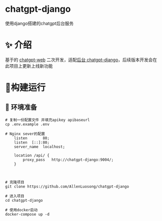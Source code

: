 # chatgpt-django
使用django搭建的chatgpt后台服务


# ✨ 介绍

基于的 [chatgpt-web](https://github.com/Chanzhaoyu/chatgpt-web) 二次开发，适配[后台 chatgpt-django](https://github.com/AllenLuosong/chatgpt-django)，后续版本开发会在此项目上更新上线新功能


# 🔨构建运行

## 💾 环境准备

```shell
# 复制一份配置文件 并填充apikey apibaseurl
cp .env.example .env

```

```shell
# Nginx sever的配置
    listen       80;
    listen  [::]:80;
    server_name  localhost;

    location /api/ {
        proxy_pass   http://chatgpt-django:9004/;
    }



```

```shell
# 克隆项目
git clone https://github.com/AllenLuosong/chatgpt-django

# 进入项目
cd chatgpt-django

# 使用docker启动
docker-compose up -d 
```